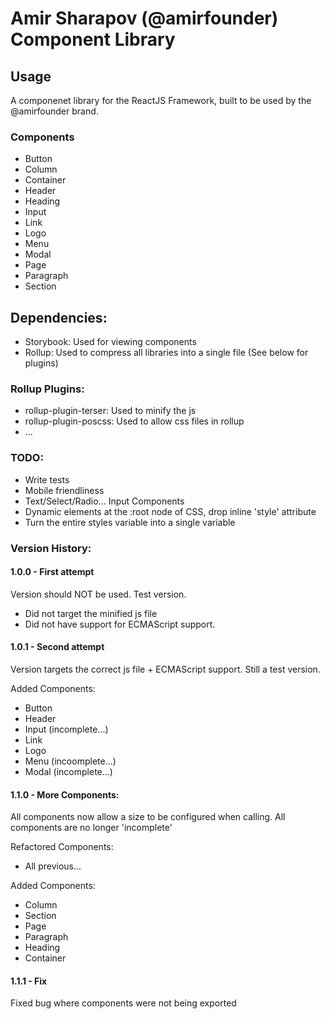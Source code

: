 # Amir Sharapov (@amirfounder) Component Library

## Usage

A componenet library for the ReactJS Framework, built to be used by the @amirfounder brand.

### Components

- Button
- Column
- Container
- Header
- Heading
- Input
- Link
- Logo
- Menu
- Modal
- Page
- Paragraph
- Section

## Dependencies:

- Storybook: Used for viewing components
- Rollup: Used to compress all libraries into a single file (See below for plugins)

### Rollup Plugins:

- rollup-plugin-terser: Used to minify the js
- rollup-plugin-poscss: Used to allow css files in rollup
- ...

### TODO:

- Write tests
- Mobile friendliness
- Text/Select/Radio... Input Components
- Dynamic elements at the :root node of CSS, drop inline 'style' attribute
- Turn the entire styles variable into a single variable

### Version History:

#### 1.0.0 - First attempt

Version should NOT be used.
Test version.

- Did not target the minified js file
- Did not have support for ECMAScript support.

#### 1.0.1 - Second attempt

Version targets the correct js file + ECMAScript support.
Still a test version.

Added Components:

- Button
- Header
- Input (incomplete...)
- Link
- Logo
- Menu (incoomplete...)
- Modal (incomplete...)

#### 1.1.0 - More Components:

All components now allow a size to be configured when calling.
All components are no longer 'incomplete'

Refactored Components:

- All previous...

Added Components:

- Column
- Section
- Page
- Paragraph
- Heading
- Container

#### 1.1.1 - Fix

Fixed bug where components were not being exported